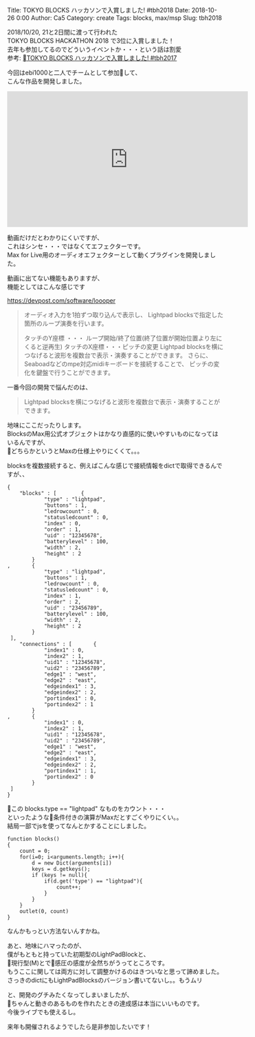 Title: TOKYO BLOCKS ハッカソンで入賞しました! #tbh2018
Date: 2018-10-26 0:00
Author: Ca5
Category: create
Tags: blocks, max/msp
Slug: tbh2018


2018/10/20, 21と2日間に渡って行われた  
TOKYO BLOCKS HACKATHON 2018 で3位に入賞しました！  
去年も参加してるのでどういうイベントか・・・という話は割愛  
参考: [TOKYO BLOCKS ハッカソンで入賞しました! #tbh2017]({filename}/20171010_tbh2017.md)

今回はebi1000と二人でチームとして参加して、  
こんな作品を開発しました。

<iframe width="560" height="315" src="https://www.youtube.com/embed/NeZ7lz7fI8w" frameborder="0" allow="autoplay; encrypted-media" allowfullscreen></iframe>

動画だけだとわかりにくいですが、  
これはシンセ・・・ではなくてエフェクターです。  
Max for Live用のオーディオエフェクターとして動くプラグインを開発しました。  

動画に出てない機能もありますが、  
機能としてはこんな感じです

https://devpost.com/software/loooper
> オーディオ入力を1拍ずつ取り込んで表示し、 Lightpad blocksで指定した箇所のループ演奏を行います。
> 
> タッチのY座標 ・・・ ループ開始/終了位置(終了位置が開始位置より左にくると逆再生)
> タッチのX座標・・・ピッチの変更
> Lightpad blocksを横につなげると波形を複数台で表示・演奏することができます。
> さらに、Seaboadなどのmpe対応midiキーボードを接続することで、 ピッチの変化を鍵盤で行うことができます。


一番今回の開発で悩んだのは、  
> Lightpad blocksを横につなげると波形を複数台で表示・演奏することができます。

地味にここだったりします。  
BlocksのMax用公式オブジェクトはかなり直感的に使いやすいものになってはいるんですが、   
どちらかというとMaxの仕様上やりにくくて。。。

blocksを複数接続すると、例えばこんな感じで接続情報をdictで取得できるんですが、、
```
{
	"blocks" : [ 		{
			"type" : "lightpad",
			"buttons" : 1,
			"ledrowcount" : 0,
			"statusledcount" : 0,
			"index" : 0,
			"order" : 1,
			"uid" : "12345678",
			"batterylevel" : 100,
			"width" : 2,
			"height" : 2
		}
, 		{
			"type" : "lightpad",
			"buttons" : 1,
			"ledrowcount" : 0,
			"statusledcount" : 0,
			"index" : 1,
			"order" : 2,
			"uid" : "23456789",
			"batterylevel" : 100,
			"width" : 2,
			"height" : 2
		}
 ],
	"connections" : [ 		{
			"index1" : 0,
			"index2" : 1,
			"uid1" : "12345678",
			"uid2" : "23456789",
			"edge1" : "west",
			"edge2" : "east",
			"edgeindex1" : 3,
			"edgeindex2" : 2,
			"portindex1" : 0,
			"portindex2" : 1
		}
, 		{
			"index1" : 0,
			"index2" : 1,
			"uid1" : "12345678",
			"uid2" : "23456789",
			"edge1" : "west",
			"edge2" : "east",
			"edgeindex1" : 3,
			"edgeindex2" : 2,
			"portindex1" : 1,
			"portindex2" : 0
		}
 ]
}
```

この blocks.type == "lightpad" なものをカウント・・・  
といったような条件付きの演算がMaxだとすごくやりにくい。。  
結局一部でjsを使ってなんとかすることにしました。

```
function blocks() 
{
	count = 0;
	for(i=0; i<arguments.length; i++){
		d = new Dict(arguments[i])
		keys = d.getkeys();
		if (keys != null){
			if(d.get('type') == "lightpad"){
				count++;
			}
		}
	}
	outlet(0, count)
}
```
なんかもっとい方法ないんすかね。


あと、地味にハマったのが、  
僕がもともと持っていた初期型のLightPadBlockと、  
現行型(M)とで感圧の感度が全然ちがうってところです。  
もうここに関しては両方に対して調整かけるのはきついなと思って諦めました。  
さっきのdictにもLightPadBlocksのバージョン書いてないし。。もうムリ

と、開発のグチみたくなってしまいましたが、  
ちゃんと動きのあるものを作れたときの達成感は本当にいいものです。  
今後ライブでも使えるし。  

来年も開催されるようでしたら是非参加したいです！  